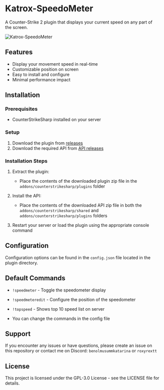 # Katrox-SpeedoMeter

A Counter-Strike 2 plugin that displays your current speed on any part of the screen.

![Katrox-SpeedoMeter](https://i.imgur.com/xPmkRYg.png)

## Features

- Display your movement speed in real-time
- Customizable position on screen
- Easy to install and configure
- Minimal performance impact

## Installation

### Prerequisites

- CounterStrikeSharp installed on your server

### Setup

1. Download the plugin from [releases](https://github.com/Katrox-Package/cs2-speedmeter/releases/latest)
2. Download the required API from [API releases](https://github.com/darkerz7/CS2-GameHUD/releases/latest)

### Installation Steps

1. Extract the plugin:
   - Place the contents of the downloaded plugin zip file in the `addons/counterstrikesharp/plugins` folder
   
2. Install the API:
   - Place the contents of the downloaded API zip file in both the `addons/counterstrikesharp/shared` and `addons/counterstrikesharp/plugins` folders

3. Restart your server or load the plugin using the appropriate console command

## Configuration

Configuration options can be found in the `config.json` file located in the plugin directory.

## Default Commands 

- `!speedmeter` - Toggle the speedometer display
- `!speedmeteredit` - Configure the position of the speedometer
- `!topspeed` - Shows top 10 speed list on server

- You can change the commands in the config file

## Support

If you encounter any issues or have questions, please create an issue on this repository or contact me on Discord: `benolmusummkatarina` or `roxyrextt`

## License

This project is licensed under the GPL-3.0 License - see the LICENSE file for details.
